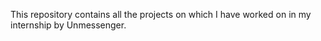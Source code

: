 This repository contains all the projects on which I have worked on in my internship by Unmessenger.
